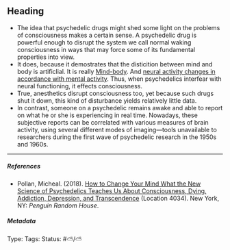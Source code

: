 ## Heading

* The idea that psychedelic drugs might shed some light on the problems of consciousness makes a certain sense. A psychedelic drug is powerful enough to disrupt the system we call normal waking consciousness in ways that may force some of its fundamental properties into view.
* It does, because it demostrates that the disticition between mind and body is artificlial. It is really [Mind-body](Mind-body.md). And [neural activity changes in accordance with mental activity](Neural%20activity%20changes%20in%20accordance%20with%20mental%20activity.md). Thus, when psychedelics interfear with neural functioning, it effects consciousness.
* True, anesthetics disrupt consciousness too, yet because such drugs shut it down, this kind of disturbance yields relatively little data.
* In contrast, someone on a psychedelic remains awake and able to report on what he or she is experiencing in real time. Nowadays, these subjective reports can be correlated with various measures of brain activity, using several different modes of imaging—tools unavailable to researchers during the first wave of psychedelic research in the 1950s and 1960s.

---

##### References

* Pollan, Micheal. (2018). [How to Change Your Mind What the New Science of Psychedelics Teaches Us About Consciousness, Dying, Addiction, Depression, and Transcendence](How%20to%20Change%20Your%20Mind%20What%20the%20New%20Science%20of%20Psychedelics%20Teaches%20Us%20About%20Consciousness,%20Dying,%20Addiction,%20Depression,%20and%20Transcendence.md) (Location 4034). New York, NY: *Penguin Random House*. 

##### Metadata

Type: 
Tags:
Status: #⛅️/⛅️
